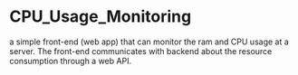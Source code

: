 # CPU_Usage_Monitoring
a simple front-end (web app) that can monitor the ram and CPU usage at a server. The front-end communicates with backend about the resource consumption through a web API.
